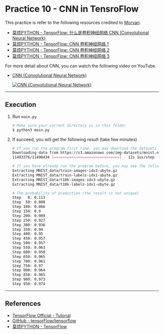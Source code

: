 # Practice 10 - CNN in TensroFlow

This practice is refer to the following resources credited to [Morvan](https://github.com/MorvanZhou).
* [莫烦PYTHON - TensorFlow: 什么是卷积神经网络 CNN (Convolutional Neural Network)](https://morvanzhou.github.io/tutorials/machine-learning/tensorflow/5-03-A-CNN/)
* [莫烦PYTHON - TensorFlow: CNN 卷积神经网络 1](https://morvanzhou.github.io/tutorials/machine-learning/tensorflow/5-03-CNN1/)
* [莫烦PYTHON - TensorFlow: CNN 卷积神经网络 2](https://morvanzhou.github.io/tutorials/machine-learning/tensorflow/5-04-CNN2/)
* [莫烦PYTHON - TensorFlow: CNN 卷积神经网络 3](https://morvanzhou.github.io/tutorials/machine-learning/tensorflow/5-05-CNN3/)

For more detail about CNN, you can watch the following video on YouTube.
* [CNN (Convolutional Neural Network)](http://img.youtube.com/vi/jajksuQW4mc/0.jpg)

    [![CNN (Convolutional Neural Network)](http://img.youtube.com/vi/jajksuQW4mc/0.jpg)](https://www.youtube.com/watch?v=jajksuQW4mc)

---
## Execution

1. Run `main.py`
    ```bash
    # Make sure your current directory is in this folder
    $ python3 main.py
    ```
2. If succeed, you will get the following result (take few minutes)
    ```bash
    # If you run the program first time, you may download the datasets first (optional)
    Downloading data from https://s3.amazonaws.com/img-datasets/mnist.npz
    11493376/11490434 [==============================] - 12s 1us/step
    
    # If you have already run the pregram before, you may see the following information (optional)
    Extracting MNIST_data/train-images-idx3-ubyte.gz
    Extracting MNIST_data/train-labels-idx1-ubyte.gz
    Extracting MNIST_data/t10k-images-idx3-ubyte.gz
    Extracting MNIST_data/t10k-labels-idx1-ubyte.gz

    # The probability of prediction (the result is not unique)
    Step   0: 0.113
    Step  50: 0.808
    Step 100: 0.866
    Step 150: 0.9
    Step 200: 0.909
    Step 250: 0.927
    Step 300: 0.936
    Step 350: 0.94
    Step 400: 0.95
    Step 450: 0.957
    Step 500: 0.957
    Step 550: 0.963
    Step 600: 0.958
    Step 650: 0.965
    Step 700: 0.961
    Step 750: 0.97
    Step 800: 0.964
    Step 850: 0.965
    Step 900: 0.973
    Step 950: 0.974
    ```

---
## References

* [TensorFlow Official - Tutorial](https://www.tensorflow.org/tutorials/)
* [GitHub - tensorFlow/tensorflow](https://github.com/tensorflow/tensorflow)
* [莫烦PYTHON - TensorFlow](https://morvanzhou.github.io/tutorials/machine-learning/tensorflow)